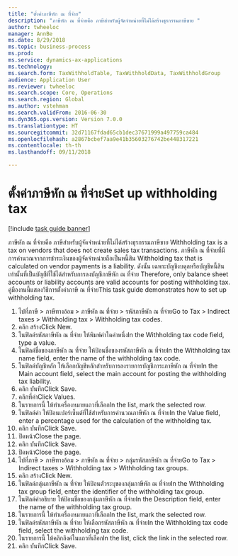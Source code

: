 ```yaml
--- 
title: "ตั้งค่าภาษีหัก ณ ที่จ่าย"
description: "ภาษีหัก ณ ที่จ่ายคือ ภาษีสำหรับผู้จัดจำหน่ายที่ไม่ได้สร้างธุรกรรมภาษีขาย "
author: twheeloc
manager: AnnBe
ms.date: 8/29/2018
ms.topic: business-process
ms.prod: 
ms.service: dynamics-ax-applications
ms.technology: 
ms.search.form: TaxWithholdTable, TaxWithholdData, TaxWithholdGroup
audience: Application User
ms.reviewer: twheeloc
ms.search.scope: Core, Operations
ms.search.region: Global
ms.author: vstehman
ms.search.validFrom: 2016-06-30
ms.dyn365.ops.version: Version 7.0.0
ms.translationtype: HT
ms.sourcegitcommit: 32d71167fdad65cb1dec37671999a497759ca484
ms.openlocfilehash: a2867bcbef7aa9e41b35603276742be448317221
ms.contentlocale: th-th
ms.lasthandoff: 09/11/2018

---
```

# <a name="set-up-withholding-tax"></a><span data-ttu-id="fe761-103">ตั้งค่าภาษีหัก ณ ที่จ่าย</span><span class="sxs-lookup"><span data-stu-id="fe761-103">Set up withholding tax</span></span>

[!include [task guide banner](../../includes/task-guide-banner.md)]

<span data-ttu-id="fe761-104">ภาษีหัก ณ ที่จ่ายคือ ภาษีสำหรับผู้จัดจำหน่ายที่ไม่ได้สร้างธุรกรรมภาษีขาย </span><span class="sxs-lookup"><span data-stu-id="fe761-104">Withholding tax is a tax on vendors that does not create sales tax transactions.</span></span> <span data-ttu-id="fe761-105">ภาษีหัก ณ ที่จ่ายที่มีการคำนวณจากการชำระเงินของผู้จัดจำหน่ายถือเป็นหนี้สิน </span><span class="sxs-lookup"><span data-stu-id="fe761-105">Withholding tax that is calculated on vendor payments is a liability.</span></span> <span data-ttu-id="fe761-106">ดังนั้น เฉพาะบัญชีงบดุลหรือบัญชีหนี้สินเท่านั้นที่เป็นบัญชีที่ใช้ได้สำหรับการลงบัญชีภาษีหัก ณ ที่จ่าย </span><span class="sxs-lookup"><span data-stu-id="fe761-106">Therefore, only balance sheet accounts or liability accounts are valid accounts for posting withholding tax.</span></span> <span data-ttu-id="fe761-107">คู่มืองานนี้แสดงวิธีการตั้งค่าภาษี ณ ที่จ่าย</span><span class="sxs-lookup"><span data-stu-id="fe761-107">This task guide demonstrates how to set up withholding tax.</span></span>

1. <span data-ttu-id="fe761-108">ไปที่ภาษี > ภาษีทางอ้อม > ภาษีหัก ณ ที่จ่าย > รหัสภาษีหัก ณ ที่จ่าย</span><span class="sxs-lookup"><span data-stu-id="fe761-108">Go to Tax > Indirect taxes > Withholding tax > Withholding tax codes.</span></span>
2. <span data-ttu-id="fe761-109">คลิก สร้าง</span><span class="sxs-lookup"><span data-stu-id="fe761-109">Click New.</span></span>
3. <span data-ttu-id="fe761-110">ในฟิลด์รหัสภาษีหัก ณ ที่จ่าย ให้พิมพ์ค่าใดค่าหนึ่ง</span><span class="sxs-lookup"><span data-stu-id="fe761-110">In the Withholding tax code field, type a value.</span></span>
4. <span data-ttu-id="fe761-111">ในฟิลด์ชื่อของภาษีหัก ณ ที่จ่าย ให้ป้อนชื่อของรหัสภาษีหัก ณ ที่จ่าย</span><span class="sxs-lookup"><span data-stu-id="fe761-111">In the Withholding tax name field, enter the name of the withholding tax code.</span></span>
5. <span data-ttu-id="fe761-112">ในฟิลด์บัญชีหลัก ให้เลือกบัญชีหลักสำหรับการลงรายการบัญชีภาระภาษีหัก ณ ที่จ่าย</span><span class="sxs-lookup"><span data-stu-id="fe761-112">In the Main account field, select the main account for posting the withholding tax liability.</span></span>
6. <span data-ttu-id="fe761-113">คลิก บันทึก</span><span class="sxs-lookup"><span data-stu-id="fe761-113">Click Save.</span></span>
7. <span data-ttu-id="fe761-114">คลิกที่ค่า</span><span class="sxs-lookup"><span data-stu-id="fe761-114">Click Values.</span></span>
8. <span data-ttu-id="fe761-115">ในรายการนี้ ให้ทำเครื่องหมายแถวที่เลือก</span><span class="sxs-lookup"><span data-stu-id="fe761-115">In the list, mark the selected row.</span></span>
9. <span data-ttu-id="fe761-116">ในฟิลด์ค่า ให้ป้อนเปอร์เซ็นต์ที่ใช้สำหรับการคำนวณภาษีหัก ณ ที่จ่าย</span><span class="sxs-lookup"><span data-stu-id="fe761-116">In the Value field, enter a percentage used for the calculation of the withholding tax.</span></span>
10. <span data-ttu-id="fe761-117">คลิก บันทึก</span><span class="sxs-lookup"><span data-stu-id="fe761-117">Click Save.</span></span>
11. <span data-ttu-id="fe761-118">ปิดหน้า</span><span class="sxs-lookup"><span data-stu-id="fe761-118">Close the page.</span></span>
12. <span data-ttu-id="fe761-119">คลิก บันทึก</span><span class="sxs-lookup"><span data-stu-id="fe761-119">Click Save.</span></span>
13. <span data-ttu-id="fe761-120">ปิดหน้า</span><span class="sxs-lookup"><span data-stu-id="fe761-120">Close the page.</span></span>
14. <span data-ttu-id="fe761-121">ไปที่ภาษี > ภาษีทางอ้อม > ภาษีหัก ณ ที่จ่าย > กลุ่มรหัสภาษีหัก ณ ที่จ่าย</span><span class="sxs-lookup"><span data-stu-id="fe761-121">Go to Tax > Indirect taxes > Withholding tax > Withholding tax groups.</span></span>
15. <span data-ttu-id="fe761-122">คลิก สร้าง</span><span class="sxs-lookup"><span data-stu-id="fe761-122">Click New.</span></span>
16. <span data-ttu-id="fe761-123">ในฟิลด์กลุ่มภาษีหัก ณ ที่จ่าย ให้ป้อนตัวระบุของกลุ่มภาษีหัก ณ ที่จ่าย</span><span class="sxs-lookup"><span data-stu-id="fe761-123">In the Withholding tax group field, enter the identifier of the withholding tax group.</span></span>
17. <span data-ttu-id="fe761-124">ในฟิลด์คำอธิบาย ให้ป้อนชื่อของกลุ่มภาษีหัก ณ ที่จ่าย</span><span class="sxs-lookup"><span data-stu-id="fe761-124">In the Description field, enter the name of the withholding tax group.</span></span>
18. <span data-ttu-id="fe761-125">ในรายการนี้ ให้ทำเครื่องหมายแถวที่เลือก</span><span class="sxs-lookup"><span data-stu-id="fe761-125">In the list, mark the selected row.</span></span>
19. <span data-ttu-id="fe761-126">ในฟิลด์รหัสภาษีหัก ณ ที่จ่าย ให้เลือกรหัสภาษีหัก ณ ที่จ่าย</span><span class="sxs-lookup"><span data-stu-id="fe761-126">In the Withholding tax code field, select the withholding tax code.</span></span>
20. <span data-ttu-id="fe761-127">ในรายการนี้ ให้คลิกลิงค์ในแถวที่เลือก</span><span class="sxs-lookup"><span data-stu-id="fe761-127">In the list, click the link in the selected row.</span></span>
21. <span data-ttu-id="fe761-128">คลิก บันทึก</span><span class="sxs-lookup"><span data-stu-id="fe761-128">Click Save.</span></span>


